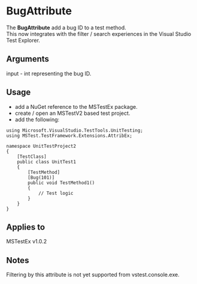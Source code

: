 # BugAttribute
The __BugAttribute__ add a bug ID to a test method.  
This now integrates with the filter / search experiences in the Visual Studio Test Explorer.

## Arguments
input - int representing the bug ID.

## Usage
- add a NuGet reference to the MSTestEx package.
- create / open an MSTestV2 based test project.
- add the following:
```
using Microsoft.VisualStudio.TestTools.UnitTesting;
using MSTest.TestFramework.Extensions.AttribEx;

namespace UnitTestProject2
{
    [TestClass]
    public class UnitTest1
    {
        [TestMethod]
        [Bug(101)]
        public void TestMethod1()
        {
            // Test logic
        }
    }
}
```

## Applies to
MSTestEx v1.0.2

## Notes
Filtering by this attribute is not yet supported from vstest.console.exe.